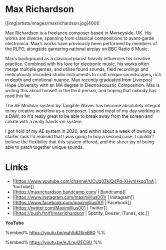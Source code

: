 # Max Richardson

[[img|artists/images/maxrichardson.jpg|400]]

Max Richardson is a freelance composer based in Merseyside, UK. His works are diverse, spanning from classical compositions to avant-garde electronica. Max’s works have previously been performed by members of the RLPO, alongside garnering national airplay on BBC Radio 6 Music.

Max’s background as a classical pianist heavily influences his creative practice. Combined with his love for electronic music, his works often merge multiple genres, and utilise found sounds, field recordings and meticulously recorded studio instruments to craft unique soundscapes, rich in depth and emotional nuance. Max recently graduated from Liverpool Hope University with an MA degree in Electroacoustic Composition. Max is writing this about himself in the third person, and hoping that nobody has read this far.

The AE Modular system by Tangible Waves has become absolutely integral to my creative workflow as a composer. I spend most of my day working in a DAW, so it's really great to be able to break away from the screen and create with a really hands-on system.

I got hold of my AE system in 2020, and within about a week of owning a starter rack I'd realised that I was going to buy a second case. I couldn't believe the flexibility that this system offered, and the sheer joy of being able to patch together unique sounds.

# Links

* [[https://www.youtube.com/channel/UCUq0ZkiQ4Pd-XHvhHkqqTnA | YouTube]]
* [[https://maxrichardson.bandcamp.com/ | Bandcamp]]
* [[https://www.instagram.com/maximillius001/ | Instagram]]
* [[https://www.facebook.com/maximillius001 | Facebook]]
* [[https://twitter.com/Maximillius001 | Twitter]]
* [[https://push.fm/fl/maxrichardson | Spotify, Deezer, iTunes, etc.]]

**YouTube** 

%embed% https://youtu.be/quhSdDSmBR0 %%

%embed% https://youtu.be/eJLnuI2EC9U %%
